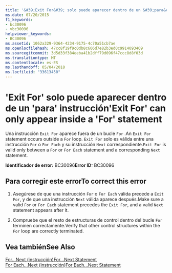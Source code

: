 ```yaml
---
title: '&#39;Exit For&#39; solo puede aparecer dentro de un &#39;para&#39; instrucción'
ms.date: 07/20/2015
f1_keywords:
- bc30096
- vbc30096
helpviewer_keywords:
- BC30096
ms.assetid: 1062a329-9364-4234-9175-4c70a51cb7ae
ms.openlocfilehash: 47cc8f19f9c0db8c606d7e82b3ed0c9914093409
ms.sourcegitcommit: 3d5d33f384eeba41b2dff79d096f47ccc8d8f03d
ms.translationtype: MT
ms.contentlocale: es-ES
ms.lasthandoff: 05/04/2018
ms.locfileid: "33613450"
---
```

# <a name="39exit-for39-can-only-appear-inside-a-39for39-statement"></a><span data-ttu-id="f7d98-102">&#39;Exit For&#39; solo puede aparecer dentro de un &#39;para&#39; instrucción</span><span class="sxs-lookup"><span data-stu-id="f7d98-102">&#39;Exit For&#39; can only appear inside a &#39;For&#39; statement</span></span>
<span data-ttu-id="f7d98-103">Una instrucción `Exit For` aparece fuera de un bucle `For` .</span><span class="sxs-lookup"><span data-stu-id="f7d98-103">An `Exit For` statement occurs outside a `For` loop.</span></span> <span data-ttu-id="f7d98-104">`Exit For` solo es válida entre una instrucción `For` o `For Each` y su instrucción `Next` correspondiente.</span><span class="sxs-lookup"><span data-stu-id="f7d98-104">`Exit For` is valid only between a `For` or `For Each` statement and a corresponding `Next` statement.</span></span>  
  
 <span data-ttu-id="f7d98-105">**Identificador de error:** BC30096</span><span class="sxs-lookup"><span data-stu-id="f7d98-105">**Error ID:** BC30096</span></span>  
  
## <a name="to-correct-this-error"></a><span data-ttu-id="f7d98-106">Para corregir este error</span><span class="sxs-lookup"><span data-stu-id="f7d98-106">To correct this error</span></span>  
  
1.  <span data-ttu-id="f7d98-107">Asegúrese de que una instrucción `For` o `For Each` válida precede a `Exit For`, y de que una instrucción `Next` válida aparece después.</span><span class="sxs-lookup"><span data-stu-id="f7d98-107">Make sure a valid `For` or `For Each` statement precedes the `Exit For`, and a valid `Next` statement appears after it.</span></span>  
  
2.  <span data-ttu-id="f7d98-108">Compruebe que el resto de estructuras de control dentro del bucle `For` terminen correctamente.</span><span class="sxs-lookup"><span data-stu-id="f7d98-108">Verify that other control structures within the `For` loop are correctly terminated.</span></span>  
  
## <a name="see-also"></a><span data-ttu-id="f7d98-109">Vea también</span><span class="sxs-lookup"><span data-stu-id="f7d98-109">See Also</span></span>  
 [<span data-ttu-id="f7d98-110">For...Next (instrucción)</span><span class="sxs-lookup"><span data-stu-id="f7d98-110">For...Next Statement</span></span>](../../visual-basic/language-reference/statements/for-next-statement.md)  
 [<span data-ttu-id="f7d98-111">For Each...Next (instrucción)</span><span class="sxs-lookup"><span data-stu-id="f7d98-111">For Each...Next Statement</span></span>](../../visual-basic/language-reference/statements/for-each-next-statement.md)
